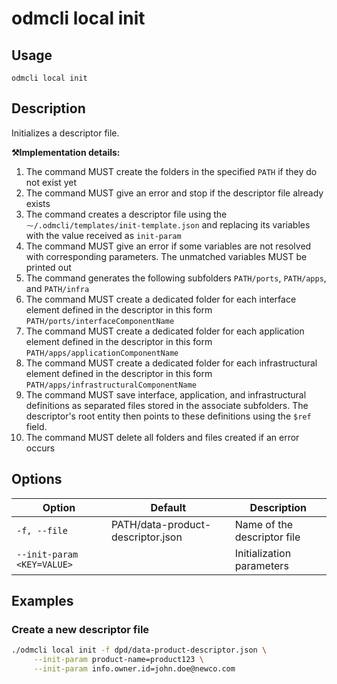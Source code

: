 # odmcli local init

## Usage

`odmcli local init`

## Description

Initializes a descriptor file. 

**⚒️Implementation details:**

1. The command MUST create the folders in the specified `PATH` if they do not exist yet
2. The command MUST give an error and stop if the descriptor file already exists
3. The command creates a descriptor file using the `⁓/.odmcli/templates/init-template.json` and replacing its variables with the value received as `init-param`
4. The command MUST give an error if some variables are not resolved with corresponding parameters. The unmatched variables MUST be printed out
5. The command generates the following subfolders  `PATH/ports`,  `PATH/apps`, and  `PATH/infra`
6. The command MUST create a dedicated folder for each interface element defined in the descriptor in this form `PATH/ports/interfaceComponentName`
7. The command MUST create a dedicated folder for each application element defined in the descriptor in this form `PATH/apps/applicationComponentName`
8. The command MUST create a dedicated folder for each infrastructural element defined in the descriptor in this form `PATH/apps/infrastructuralComponentName`
9. The command MUST save interface, application, and infrastructural definitions as separated files stored in the associate subfolders. The descriptor's root entity then points to these definitions using the `$ref` field. 
10. The command MUST delete all folders and files created if an error occurs


## Options

Option|Default|Description
-------|----------|-------
`-f, --file`|PATH/data-product-descriptor.json|Name of the descriptor file
`--init-param <KEY=VALUE>`| |Initialization parameters

## Examples

### Create a new descriptor file
```bash
./odmcli local init -f dpd/data-product-descriptor.json \
     --init-param product-name=product123 \
     --init-param info.owner.id=john.doe@newco.com
```



